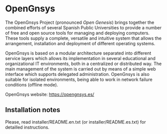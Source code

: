 # OpenGnsys

The OpenGnsys Project (pronounced _Open Genesis_) brings together the combined efforts of
several Spanish Public Universities to provide a number of free and open source tools for
managing and deploying computers. These tools supply a complete, versatile and intuitive
system that allows the arrangement, installation and deployment of different operating
systems. 

OpenGnsys is based on a modular architecture separated into different service layers which
allows its implementation in several educational and organizational IT environments, both
in a centralized or distributed way.  The main management of the system is carried out by
means of a simple web interface which supports delegated administration. OpenGnsys is also
suitable for isolated environments, being able to work in network failure conditions
(offline mode). 

OpenGnsys website: https://opengnsys.es/


## Installation notes

Please, read installer/README.en.txt (or installer/README.es.txt) for detailled
instructions.

